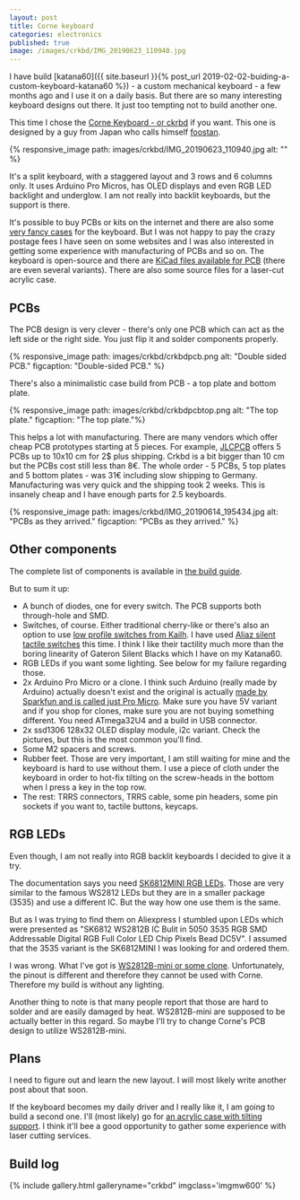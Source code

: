 ```yaml
---
layout: post
title: Corne keyboard
categories: electronics
published: true
image: /images/crkbd/IMG_20190623_110940.jpg
---
```


I have build 
[katana60]({{ site.baseurl }}{% post_url 2019-02-02-buiding-a-custom-keyboard-katana60 %}) - a custom mechanical keyboard - a few months ago and I use it on a daily basis. But there are so many interesting keyboard designs out there. It just too tempting not to build another one.

This time I chose the [Corne Keyboard - or ckrbd](https://github.com/foostan/crkbd) if you want. This one is designed by a guy from Japan who calls himself [foostan](https://twitter.com/foostan).

{% responsive_image path: images/crkbd/IMG_20190623_110940.jpg alt: "" %}

<!--more-->

It's a split keyboard, with a staggered layout and 3 rows and 6 columns only. It uses Arduino Pro Micros, has OLED displays and even RGB LED backlight and underglow. I am not really into backlit keyboards, but the support is there.

It's possible to buy PCBs or kits on the internet and there are also some [very fancy cases](https://imkulio.com/) for the keyboard. But I was not happy to pay the crazy postage fees I have seen on some websites and I was also interested in getting some experience with manufacturing of PCBs and so on. The keyboard is open-source and there are [KiCad files available for PCB](https://github.com/foostan/crkbd) (there are even several variants). There are 
also some source files for a laser-cut acrylic case.

## PCBs 

The PCB design is very clever - there's only one PCB which can act as the left side or the right side. You just flip it and solder components properly. 

{% responsive_image path: images/crkbd/crkbdpcb.png alt: "Double sided PCB." figcaption: "Double-sided PCB." %}

There's also a minimalistic case build from PCB - a top plate and bottom plate.

{% responsive_image path: images/crkbd/crkbdpcbtop.png alt: "The top plate." figcaption: "The top plate."%}

This helps a lot with manufacturing. There are many vendors which offer cheap PCB prototypes starting at 5 pieces. For example, [JLCPCB](https://jlcpcb.com/) offers 5 PCBs up to 10x10 cm for 2$ plus shipping. Crkbd is a bit bigger than 10 cm but the PCBs cost still less than 8€. The whole order - 5 PCBs, 5 top plates and 5 bottom plates - was 31€ including slow shipping to Germany. Manufacturing was very quick and the shipping took 2 weeks. This is insanely cheap and I have enough parts for 2.5 keyboards.

{% responsive_image path: images/crkbd/IMG_20190614_195434.jpg alt: "PCBs as they arrived." figcaption: "PCBs as they arrived." %}

## Other components

The complete list of components is available in [the build guide](https://github.com/foostan/crkbd/blob/master/corne-classic/doc/buildguide_en.md).

But to sum it up:

- A bunch of diodes, one for every switch. The PCB supports both through-hole and SMD. 
- Switches, of course. Either traditional cherry-like or there's also an option to use [low profile switches from Kailh](http://www.kailh.com/en/Products/Ks/CS/). I have used [Aliaz silent tactile switches](https://kbdfans.com/products/pre-orderaliaz-silent-switch-tactile) this time. I think I like their tactility much more than the boring linearity of Gateron Silent Blacks which I have on my Katana60.
- RGB LEDs if you want some lighting. See below for my failure regarding those.
- 2x Arduino Pro Micro or a clone. I think such Arduino (really made by Arduino) actually doesn't exist and the original is actually [made by Sparkfun and is called just Pro Micro](https://www.sparkfun.com/products/12640). Make sure you have 5V variant and if you shop for clones, make sure you are not buying something different. You need ATmega32U4 and a build in USB connector.
- 2x ssd1306 128x32 OLED display module, i2c variant. Check the pictures, but this is the most common you'll find.
- Some M2 spacers and screws.
- Rubber feet. Those are very important, I am still waiting for mine and the keyboard is hard to use without them. I use a piece of cloth under the keyboard in order to hot-fix tilting on the screw-heads in the bottom when I press a key in the top row.
- The rest: TRRS connectors, TRRS cable, some pin headers, some pin sockets if you want to, tactile buttons, keycaps.


## RGB LEDs

Even though, I am not really into RGB backlit keyboards I decided to give it a try. 

The documentation says you need [SK6812MINI RGB LEDs](https://cdn-shop.adafruit.com/product-files/2686/SK6812MINI_REV.01-1-2.pdf). Those are very similar to the famous WS2812 LEDs but they are in a smaller package (3535) and use a different IC. But the way how one use them is the same.

But as I was trying to find them on Aliexpress I stumbled upon LEDs which were presented as "SK6812 WS2812B IC Bulit in 5050 3535 RGB SMD Addressable Digital RGB Full Color LED Chip Pixels Bead DC5V". I assumed that the 3535 variant is the SK6812MINI I was looking for and ordered them.

I was wrong. What I've got is [WS2812B-mini or some clone](http://www.normandled.com/upload/201607/WS2812B%20Mini%203535%20LED%20Datasheet.pdf). Unfortunately, the pinout is different and therefore they cannot be used with Corne. Therefore my build is without any lighting. 

Another thing to note is that many people report that those are hard to solder and are easily damaged by heat. WS2812B-mini are supposed to be actually better in this regard. So maybe I'll try to change Corne's PCB design to utilize WS2812B-mini.

## Plans

I need to figure out and learn the new layout. I will most likely write another post about that soon.

If the keyboard becomes my daily driver and I really like it, I am going to build a second one. I'll (most likely) go for [an acrylic case with tilting support](https://github.com/foostan/crkbd/tree/master/corne-classic/acrylic_plate). I think it'll bee a good opportunity to gather some experience with laser cutting services.

## Build log

{% include gallery.html galleryname="crkbd" imgclass='imgmw600' %}